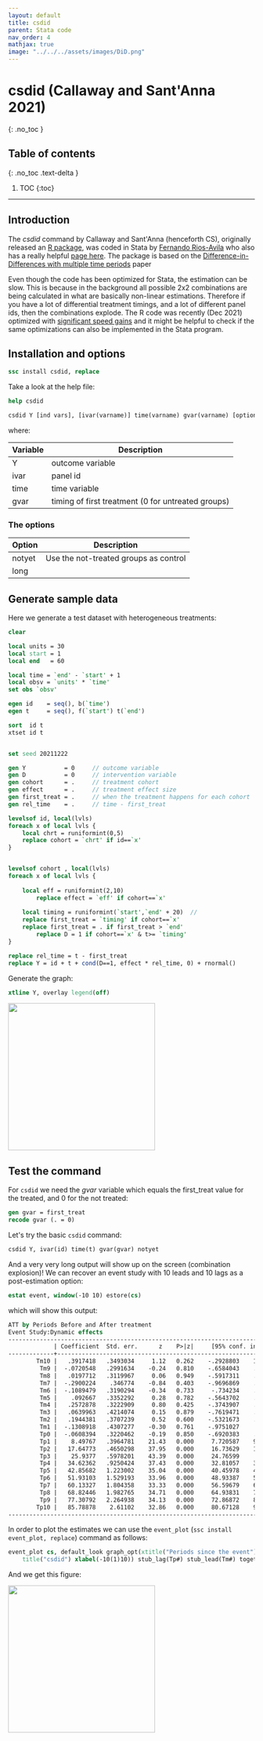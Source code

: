 ```yaml
---
layout: default
title: csdid
parent: Stata code
nav_order: 4
mathjax: true
image: "../../../assets/images/DiD.png"
---
```


# csdid (Callaway and Sant'Anna 2021)
{: .no_toc }

## Table of contents
{: .no_toc .text-delta }

1. TOC
{:toc}

---

## Introduction

The *csdid* command by Callaway and Sant'Anna (henceforth CS), originally released an [R package](https://bcallaway11.github.io/did/index.html), was coded in Stata by [Fernando Rios-Avila](https://twitter.com/friosavila) who also has a really helpful [page here](https://friosavila.github.io/playingwithstata/index.html). The package is based on the [Difference-in-Differences with multiple time periods](https://www.sciencedirect.com/science/article/pii/S0304407620303948) paper

Even though the code has been optimized for Stata, the estimation can be slow. This is because in the background all possible 2x2 combinations are being calculated in what are basically non-linear estimations. Therefore if you have a lot of differential treatment timings, and a lot of different panel ids, then the combinations explode. The R code was recently (Dec 2021) optimized with [significant speed gains](https://twitter.com/pedrohcgs/status/1470526912447528960) and it might be helpful to check if the same optimizations can also be implemented in the Stata program.


## Installation and options

```stata
ssc install csdid, replace
```

Take a look at the help file:

```stata
help csdid
```


```stata
csdid Y [ind vars], [ivar(varname)] time(varname) gvar(varname) [options]
```

where: 

| Variable | Description |
| ----- | ----- |
| Y | outcome variable |
| ivar | panel id |
| time | time variable  |
| gvar | timing of first treatment (0 for untreated groups) |


### The options

| Option | Description |
| ----- | ----- |
| notyet  | Use the not-treated groups as control |
| long |  |


## Generate sample data


Here we generate a test dataset with heterogeneous treatments:

```stata
clear

local units = 30
local start = 1
local end   = 60

local time = `end' - `start' + 1
local obsv = `units' * `time'
set obs `obsv'

egen id	   = seq(), b(`time')  
egen t 	   = seq(), f(`start') t(`end') 	

sort  id t
xtset id t


set seed 20211222

gen Y 	   		= 0		// outcome variable	
gen D 	   		= 0		// intervention variable
gen cohort      = .  	// treatment cohort
gen effect      = .		// treatment effect size
gen first_treat = .		// when the treatment happens for each cohort
gen rel_time	= .     // time - first_treat

levelsof id, local(lvls)
foreach x of local lvls {
	local chrt = runiformint(0,5)	
	replace cohort = `chrt' if id==`x'
}


levelsof cohort , local(lvls)  
foreach x of local lvls {
	
	local eff = runiformint(2,10)
		replace effect = `eff' if cohort==`x'
			
	local timing = runiformint(`start',`end' + 20)	// 
	replace first_treat = `timing' if cohort==`x'
	replace first_treat = . if first_treat > `end'
		replace D = 1 if cohort==`x' & t>= `timing' 
}

replace rel_time = t - first_treat
replace Y = id + t + cond(D==1, effect * rel_time, 0) + rnormal()
```

Generate the graph:


```stata
xtline Y, overlay legend(off)
```

<img src="../../../assets/images/test_data.png" height="300">

## Test the command


For `csdid` we need the *gvar* variable which equals the first_treat value for the treated, and 0 for the not treated:

```stata
gen gvar = first_treat
recode gvar (. = 0)
```

Let's try the basic `csdid` command:

```stata
csdid Y, ivar(id) time(t) gvar(gvar) notyet
```

And a very very long output will show up on the screen (combination explosion)! We can recover an event study with 10 leads and 10 lags as a post-estimation option:

```stata
estat event, window(-10 10) estore(cs) 
```

which will show this output:

```stata
ATT by Periods Before and After treatment
Event Study:Dynamic effects
------------------------------------------------------------------------------
             | Coefficient  Std. err.      z    P>|z|     [95% conf. interval]
-------------+----------------------------------------------------------------
        Tm10 |   .3917418   .3493034     1.12   0.262    -.2928803    1.076364
         Tm9 |  -.0720548   .2991634    -0.24   0.810    -.6584043    .5142947
         Tm8 |   .0197712   .3119967     0.06   0.949    -.5917311    .6312735
         Tm7 |  -.2900224    .346774    -0.84   0.403    -.9696869    .3896422
         Tm6 |  -.1089479   .3190294    -0.34   0.733     -.734234    .5163383
         Tm5 |    .092667   .3352292     0.28   0.782    -.5643702    .7497042
         Tm4 |   .2572878   .3222909     0.80   0.425    -.3743907    .8889663
         Tm3 |   .0639963   .4214074     0.15   0.879    -.7619471    .8899396
         Tm2 |   .1944381   .3707239     0.52   0.600    -.5321673    .9210435
         Tm1 |  -.1308918   .4307277    -0.30   0.761    -.9751027     .713319
         Tp0 |  -.0608394   .3220462    -0.19   0.850    -.6920383    .5703595
         Tp1 |    8.49767   .3964781    21.43   0.000     7.720587    9.274753
         Tp2 |   17.64773   .4650298    37.95   0.000     16.73629    18.55917
         Tp3 |    25.9377   .5978201    43.39   0.000     24.76599     27.1094
         Tp4 |   34.62362   .9250424    37.43   0.000     32.81057    36.43667
         Tp5 |   42.85682   1.223002    35.04   0.000     40.45978    45.25386
         Tp6 |   51.93103   1.529193    33.96   0.000     48.93387    54.92819
         Tp7 |   60.13327   1.804358    33.33   0.000     56.59679    63.66975
         Tp8 |   68.82446   1.982765    34.71   0.000     64.93831    72.71061
         Tp9 |   77.30792   2.264938    34.13   0.000     72.86872    81.74712
        Tp10 |   85.78878    2.61102    32.86   0.000     80.67128    90.90629
------------------------------------------------------------------------------
```

In order to plot the estimates we can use the `event_plot` (`ssc install event_plot, replace`) command as follows: 


```stata
event_plot cs, default_look graph_opt(xtitle("Periods since the event") ytitle("Average effect") ///
	title("csdid") xlabel(-10(1)10)) stub_lag(Tp#) stub_lead(Tm#) together	 
```

And we get this figure:

<img src="../../../assets/images/csdid_1.png" height="300">


